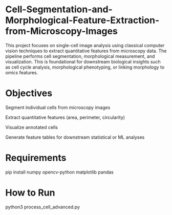 # Cell-Segmentation-and-Morphological-Feature-Extraction-from-Microscopy-Images
This project focuses on single-cell image analysis using classical computer vision techniques to extract quantitative features from microscopy data. The pipeline performs cell segmentation, morphological measurement, and visualization. This is foundational for downstream biological insights such as cell cycle analysis, morphological phenotyping, or linking morphology to omics features.

# Objectives
Segment individual cells from microscopy images

Extract quantitative features (area, perimeter, circularity)

Visualize annotated cells

Generate feature tables for downstream statistical or ML analyses

# Requirements
pip install numpy opencv-python matplotlib pandas

# How to Run
python3 process_cell_advanced.py
